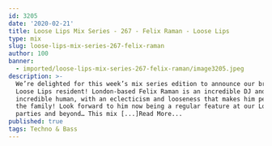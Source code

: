 ```yaml
---
id: 3205
date: '2020-02-21'
title: Loose Lips Mix Series - 267 - Felix Raman - Loose Lips
type: mix
slug: loose-lips-mix-series-267-felix-raman
author: 100
banner:
  - imported/loose-lips-mix-series-267-felix-raman/image3205.jpeg
description: >-
  We’re delighted for this week’s mix series edition to announce our brand new
  Loose Lips resident! London-based Felix Raman is an incredible DJ and
  incredible human, with an eclecticism and looseness that makes him perfect for
  the family! Look forward to him now being a regular feature at our London
  parties and beyond… This mix [...]Read More...
published: true
tags: Techno & Bass
---
```


